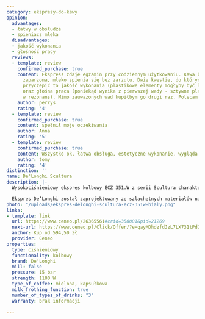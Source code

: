 ```yaml
---
category: ekspresy-do-kawy
opinion:
  advantages:
  - łatwy w obsłudze
  - spieniacz mleka
  disadvantages:
  - jakość wykonania
  - głośność pracy
  reviews:
  - template: review
    confirmed_purchase: true
    content: Ekspress zdaje egzamin przy codziennym użytkowaniu. Kawa bardzo dobrze
      zaparzona, mleko spienia się bez zarzutu. Dwie kwestie, do których można się
      przyczepić to jakość wykonania (plastikowe elementy mogłyby być lepszej jakości)
      oraz głośna praca (poniekąd wynika z pierwszej wady - sztywne plastiki wchodzą
      w rezonans). Mimo zauważonych wad kupiłbym go drugi raz. Polecam :)
    author: perrys
    rating: '4'
  - template: review
    confirmed_purchase: true
    content: spełnił moje oczekiwania
    author: Anna
    rating: '5'
  - template: review
    confirmed_purchase: true
    content: Wszystko ok, łatwa obsługa, estetyczne wykonanie, wygląda na trwałe.
    author: tomy
    rating: '4'
distinction: ''
name: De'Longhi Scultura
description: |-
  Wysokociśnieniowy ekspres kolbowy ECZ 351.W z serii Scultura charakteryzuje się funkcjonalnością i nieprzeciętnym designem. Został wyposażony w trzy oddzielne filtry umożliwiające parzenie zarówno kawy mielonej, jak i kapsułkowej z saszetek E.S.E. Filtr Crema zapewnia delikatną i gęstą piankę idealną do cappuccino.

  Ekspres De’Longhi został zaprojektowany ze szlachetnych materiałów najwyższej jakości, co zapewnia trwałość urządzenia. Jednocześnie matowe wykończenie sprawia, że ekspres wygląda nowocześnie, stylowo i doskonale prezentuje się na blacie każdej kuchni. Za intensywność naparu odpowiada ciśnienie - optymalne dla każdego procesu parzenia. Producent wyposażył ekspres w innowacyjny i intuicyjny system cappuccino, który za pomocą specjalnej dyszy spienia mleko, zamieniając je w puszystą i smaczną piankę, dodawaną do wszystkich napojów mlecznych. Dzięki stalowemu bojlerowi i dwóm wbudowanym termostatom kawa w pełni zachowuje swój aromatyczny i wyrazisty smak.
photo: "/uploads/ekspres-delonghi-scultura-ecz-351w-bialy.png"
links:
- template: link
  url: https://www.ceneo.pl/26365561#crid=358081&pid=21269
  next-url: https://www.ceneo.pl/Click/Offer/?e=qayMDhdzfdJzL7LX731tPd24GfE5ZWjnPo_ZYKP-F1-nhwo4-omeDJZcFmNvCyXhvWXyL8pyjauUa6X_25AHu_NoCkdkpRmdPsNl4miGpICmwuL7-YJ4BtQnrXsbHBa-vlZ9Rx1CoU7EhbawfqKl15s3vuU0TInrtzmfNZH3wB98_bzzJOuLziVYwhRBDeQhI03ywy2d6rSlUEzCWQUN3RO1WMBkqVTnH5r0V3snU1SlUEzCWQUN3TKqJd_AWN7a6Lrxrp6AZoF2SC4IMIrXN9mW2DccLE2yi18QoVI3OsFSlKYBcZod3PmcIQOqXAekzNfDX8EhFhbb40rbrEbEZNToz55DwKlgC8Q0rvPxmZrM0mTIeQQZUMwLguZ5k6as&a=2&rc=notset
  anchor: Kup od 594,50 zł
  provider: Ceneo
properties:
  type: ciśnieniowy
  functionality: kolbowy
  brand: De'Longhi
  mill: false
  pressure: 15 bar
  strength: 1100 W
  type_of_coffee: mielona, kapsułkowa
  milk_frothing_function: true
  mumber_of_types_of_drinks: "3"
  warranty: brak informacji

---
```


